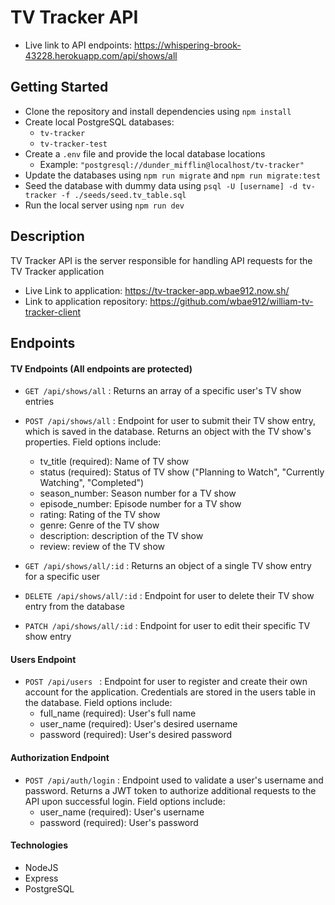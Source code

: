 # TV Tracker API
* Live link to API endpoints: https://whispering-brook-43228.herokuapp.com/api/shows/all


## Getting Started
* Clone the repository and install dependencies using ```npm install```
* Create local PostgreSQL databases:
  * ```tv-tracker```
  * ```tv-tracker-test```
* Create a ```.env``` file and provide the local database locations
  * Example: ```"postgresql://dunder_mifflin@localhost/tv-tracker"```
* Update the databases using ```npm run migrate``` and ```npm run migrate:test```
* Seed the database with dummy data using ```psql -U [username] -d tv-tracker -f ./seeds/seed.tv_table.sql```
* Run the local server using ```npm run dev```

## Description
TV Tracker API is the server responsible for handling API requests for the TV Tracker application
* Live Link to application: https://tv-tracker-app.wbae912.now.sh/
* Link to application repository: https://github.com/wbae912/william-tv-tracker-client


## Endpoints
#### TV Endpoints (All endpoints are protected)
* ```GET /api/shows/all``` : Returns an array of a specific user's TV show entries
* ```POST /api/shows/all``` : Endpoint for user to submit their TV show entry, which is saved in the database. Returns an object with the TV show's properties. Field options include:
  * tv_title (required): Name of TV show
  * status (required): Status of TV show ("Planning to Watch", "Currently Watching", "Completed")
  * season_number: Season number for a TV show
  * episode_number: Episode number for a TV show
  * rating: Rating of the TV show
  * genre: Genre of the TV show
  * description: description of the TV show
  * review: review of the TV show

* ```GET /api/shows/all/:id``` : Returns an object of a single TV show entry for a specific user
* ```DELETE /api/shows/all/:id``` : Endpoint for user to delete their TV show entry from the database
* ```PATCH /api/shows/all/:id``` : Endpoint for user to edit their specific TV show entry 


#### Users Endpoint
* ```POST /api/users ``` : Endpoint for user to register and create their own account for the application. Credentials are stored in the users table in the database. Field options include:
  * full_name (required): User's full name
  * user_name (required): User's desired username
  * password (required): User's desired password


#### Authorization Endpoint
* ```POST /api/auth/login``` : Endpoint used to validate a user's username and password. Returns a JWT token to authorize additional requests to the API upon successful login. Field options include:
  * user_name (required): User's username
  * password (required): User's password


#### Technologies
* NodeJS
* Express
* PostgreSQL
